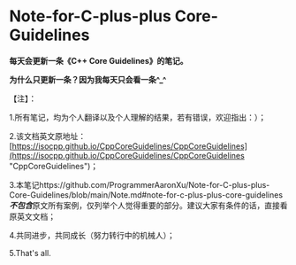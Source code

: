 # Note-for-C-plus-plus Core-Guidelines

**每天会更新一条《C++ Core Guidelines》的笔记。**

**为什么只更新一条？因为我每天只会看一条^_^**

【注】：

1.所有笔记，均为个人翻译以及个人理解的结果，若有错误，欢迎指出：）；

2.该文档英文原地址：[https://isocpp.github.io/CppCoreGuidelines/CppCoreGuidelines](https://isocpp.github.io/CppCoreGuidelines/CppCoreGuidelines "CppCoreGuidelines")；

3.本笔记https://github.com/ProgrammerAaronXu/Note-for-C-plus-plus-Core-Guidelines/blob/main/Note.md#note-for-c-plus-plus-core-guidelines ***不包含***原文所有案例，仅列举个人觉得重要的部分。建议大家有条件的话，直接看原英文文档；

4.共同进步，共同成长（努力转行中的机械人）；

5.That's all.

